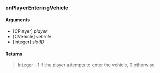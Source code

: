 ### onPlayerEnteringVehicle

#### Arguments

- [CPlayer] *player*
- [CVehicle] *vehicle*
- [integer] *slotID*

#### Returns
> Integer - 1 if the player attempts to enter the vehicle, 0 otherwise
